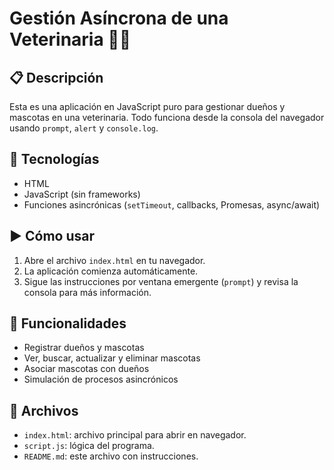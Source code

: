 # Gestión Asíncrona de una Veterinaria 🐶🐱

## 📋 Descripción

Esta es una aplicación en JavaScript puro para gestionar dueños y mascotas en una veterinaria. Todo funciona desde la consola del navegador usando `prompt`, `alert` y `console.log`.

## 🔧 Tecnologías

- HTML
- JavaScript (sin frameworks)
- Funciones asincrónicas (`setTimeout`, callbacks, Promesas, async/await)

## ▶️ Cómo usar

1. Abre el archivo `index.html` en tu navegador.
2. La aplicación comienza automáticamente.
3. Sigue las instrucciones por ventana emergente (`prompt`) y revisa la consola para más información.

## 🚀 Funcionalidades

- Registrar dueños y mascotas
- Ver, buscar, actualizar y eliminar mascotas
- Asociar mascotas con dueños
- Simulación de procesos asincrónicos

## 📁 Archivos

- `index.html`: archivo principal para abrir en navegador.
- `script.js`: lógica del programa.
- `README.md`: este archivo con instrucciones.

